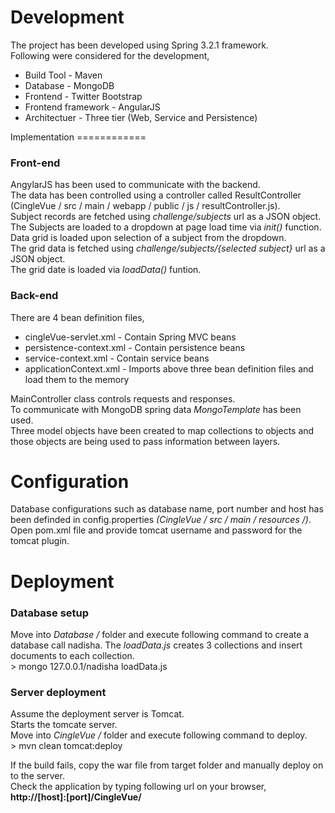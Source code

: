 Development
===========
The project has been developed using Spring 3.2.1 framework. <br/>
Following were considered for the development,
<ul>
<li>Build Tool - Maven</li>
<li>Database - MongoDB</li>
<li>Frontend - Twitter Bootstrap</li>
<li>Frontend framework - AngularJS</li>
<li>Architectuer - Three tier (Web, Service and Persistence)</li>
</ul>
Implementation
============
<h3>Front-end</h3>
AngylarJS has been used to communicate with the backend. <br/>
The data has been controlled using a controller called ResultController (CingleVue / src / main / webapp / public / js / resultController.js).<br/>
Subject records are fetched using <em>challenge/subjects</em> url as a JSON object.<br/>
The Subjects are loaded to a dropdown at page load time via <em>init()</em> function.<br/>
Data grid is loaded upon selection of a subject from the dropdown.<br/>
The grid data is fetched using <em>challenge/subjects/{selected subject}</em> url as a JSON object.<br/>
The grid date is loaded via <em>loadData()</em> funtion.

<h3>Back-end</h3>
There are 4 bean definition files,
<ul>
<li>cingleVue-servlet.xml - Contain Spring MVC beans</li>
<li>persistence-context.xml - Contain persistence beans</li>
<li>service-context.xml - Contain service beans</li>
<li>applicationContext.xml - Imports above three bean definition files and load them to the memory</li>
</ul>
MainController class controls requests and responses.<br/>
To communicate with MongoDB spring data <em>MongoTemplate</em> has been used.<br/>
Three model objects have been created to map collections to objects and those objects are being used to pass information between layers.


Configuration
===========
Database configurations such as database name, port number and host has been definded in config.properties <em>(CingleVue / src / main / resources /)</em>.<br/>
Open pom.xml file and provide tomcat username and password for the tomcat plugin.<br/>

Deployment
==========
<h3>Database setup</h3>
Move into  <em>Database /</em> folder and execute following command to create a database call nadisha. The <em>loadData.js</em> creates 3 collections and insert documents to each collection.<br/>
> mongo 127.0.0.1/nadisha loadData.js

<h3>Server deployment</h3>
Assume the deployment server is Tomcat.<br/>
Starts the tomcate server.<br/>
Move into <em>CingleVue /</em> folder and execute following command to deploy.<br/>
> mvn clean tomcat:deploy

If the build fails, copy the war file from target folder and manually deploy on to the server.<br/>
Check the application by typing following url on your browser,<br/>
<strong>http://[host]:[port]/CingleVue/</strong>
